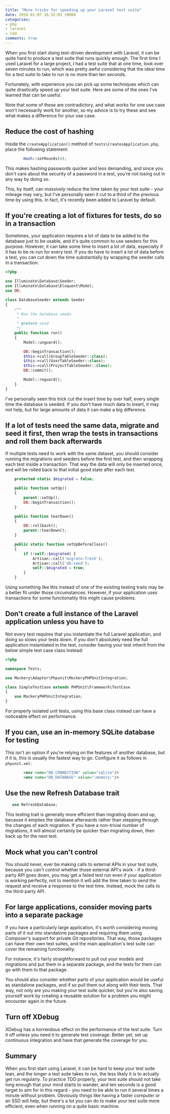 ```yaml
---
title: "More tricks for speeding up your Laravel test suite"
date: 2018-01-07 16:32:03 +0000
categories:
- php
- laravel
- tdd
comments: true
---
```


When you first start doing test-driven development with Laravel, it can be quite hard to produce a test suite that runs quickly enough. The first time I used Laravel for a large project, I had a test suite that at one time, took over seven minutes to run, which was pretty awful considering that the ideal time for a test suite to take to run is no more than ten seconds.

Fortunately, with experience you can pick up some techniques which can quite drastically speed up your test suite. Here are some of the ones I've learned that can be useful.

Note that some of these are contradictory, and what works for one use case won't necessarily work for another, so my advice is to try these and see what makes a difference for your use case.

Reduce the cost of hashing
--------------------------

Inside the `createApplication()` method of `tests\CreatesApplication.php`, place the following statement:

```php
        Hash::setRounds(4);
```

This makes hashing passwords quicker and less demanding, and since you don't care about the security of a password in a test, you're not losing out in any way by doing so.

This, by itself, can *massively* reduce the time taken by your test suite - your mileage may vary, but I've personally seen it cut to a third of the previous time by using this. In fact, it's recently been added to Laravel by default.

If you're creating a lot of fixtures for tests, do so in a transaction
----------------------------------------------------------------------

Sometimes, your application requires a lot of data to be added to the database just to be usable, and it's quite common to use seeders for this purpose. However, it can take some time to insert a lot of data, especially if it has to be re-run for every test. If you do have to insert a lot of data before a test, you can cut down the time substantially by wrapping the seeder calls in a transaction:

```php
<?php

use Illuminate\Database\Seeder;
use Illuminate\Database\Eloquent\Model;
use DB;

class DatabaseSeeder extends Seeder
{
    /**
     * Run the database seeds.
     *
     * @return void
     */
    public function run()
    {
        Model::unguard();

        DB::beginTransaction();
        $this->call(GroupTableSeeder::class);
        $this->call(UserTableSeeder::class);
        $this->call(ProjectTableSeeder::class);
        DB::commit();

        Model::reguard();
    }
}
````

I've personally seen this trick cut the insert time by over half, every single time the database is seeded. If you don't have much data to insert, it may not help, but for large amounts of data it can make a big difference.

If a lot of tests need the same data, migrate and seed it first, then wrap the tests in transactions and roll them back afterwards
--------------------------------------------------------------------------------------------------

If multiple tests need to work with the same dataset, you should consider running the migrations and seeders before the first test, and then wrapping each test inside a transaction. That way the data will only be inserted once, and will be rolled back to that initial good state after each test.

```php
    protected static $migrated = false;

    public function setUp()
    {
        parent::setUp();
        DB::beginTransaction();
    }

    public function tearDown()
    {
        DB::rollback();
        parent::tearDown();
    }

    public static function setUpBeforeClass()
    {
        if (!self::$migrated) {
            Artisan::call('migrate:fresh');
            Artisan::call('db:seed');
            self::$migrated = true;
        }
    }
```

Using something like this instead of one of the existing testing traits may be a better fit under those circumstances. However, if your application uses transactions for some functionality this might cause problems.

Don't create a full instance of the Laravel application unless you have to
--------------------------------------------------------------------------

Not every test requires that you instantiate the full Laravel application, and doing so slows your tests down. If you don't absolutely need the full application instantiated in the test, consider having your test inherit from the below simple test case class instead:

```php
<?php

namespace Tests;

use Mockery\Adapter\Phpunit\MockeryPHPUnitIntegration;

class SimpleTestCase extends PHPUnit\Framework\TestCase
{
    use MockeryPHPUnitIntegration;
}
```

For properly isolated unit tests, using this base class instead can have a noticeable effect on performance.

If you can, use an in-memory SQLite database for testing
--------------------------------------------------------

This isn't an option if you're relying on the features of another database, but if it is, this is usually the fastest way to go. Configure it as follows in `phpunit.xml`:

```xml
        <env name="DB_CONNECTION" value="sqlite"/>
        <env name="DB_DATABASE" value=":memory:"/>
```

Use the new Refresh Database trait
----------------------------------

```php
   use RefreshDatabase;
```

This testing trait is generally more efficient than migrating down and up, because it empties the database afterwards rather than stepping through the changes of each migration. If you have a non-trivial number of migrations, it will almost certainly be quicker than migrating down, then back up for the next test.

Mock what you can't control
---------------------------

You should never, ever be making calls to external APIs in your test suite, because you can't control whether those external API's work - if a third-party API goes down, you may get a failed test run even if your application is working perfectly, not to mention it will add the time taken to send the request and receive a response to the test time. Instead, mock the calls to the third-party API.

For large applications, consider moving parts into a separate package
---------------------------------------------------------------------

If you have a particularly large application, it's worth considering moving parts of it out into standalone packages and requiring them using Composer's support for private Git repositories. That way, those packages can have their own test suites, and the main application's test suite can cover the remaining functionality.

For instance, it's fairly straightforward to pull out your models and migrations and put them in a separate package, and the tests for them can go with them to that package.

You should also consider whether parts of your application would be useful as standalone packages, and if so pull them out along with their tests. That way, not only are you making your test suite quicker, but you're also saving yourself work by creating a reusable solution for a problem you might encounter again in the future.

Turn off XDebug
---------------

XDebug has a horrendous effect on the performance of the test suite. Turn it off unless you need it to generate test coverage. Better yet, set up continuous integration and have that generate the coverage for you.

Summary
-------

When you first start using Laravel, it can be hard to keep your test suite lean, and the longer a test suite takes to run, the less likely it is to actually get run regularly. To practice TDD properly, your test suite should not take long enough that your mind starts to wander, and ten seconds is a good target to aim for in this regard - you need to be able to run it several times a minute without problem. Obviously things like having a faster computer or an SSD will help, but there's a lot you can do to make your test suite more efficient, even when running on a quite basic machine.
